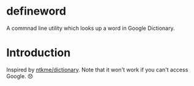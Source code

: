 # defineword
A commnad line utility which looks up a word in Google Dictionary.
# Introduction
Inspired by [ntkme/dictionary](https://github.com/ntkme/dictionary). Note that it won't work if you can't access Google. :disappointed:

